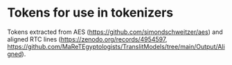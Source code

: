 # Tokens for use in tokenizers

Tokens extracted from AES (https://github.com/simondschweitzer/aes) and aligned RTC lines (https://zenodo.org/records/4954597, https://github.com/MaReTEgyptologists/TranslitModels/tree/main/Output/Aligned).